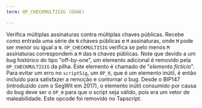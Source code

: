 ```yaml
---
term: OP_CHECKMULTISIG (0XAE)

---
```

Verifica múltiplas assinaturas contra múltiplas chaves públicas. Recebe como entrada uma série de `N` chaves públicas e `M` assinaturas, onde `M` pode ser menor ou igual a `N`. `OP_CHECKMULTISIG` verifica se pelo menos `M` assinaturas correspondem a `M` das `N` chaves públicas. Note que devido a um bug histórico do tipo "off-by-one", um elemento adicional é removido pela `OP_CHECKMULTISIG` da pilha. Este elemento é chamado de "*elemento fictício*". Para evitar um erro no `scriptSig`, um `OP_0`, que é um elemento inútil, é então incluído para satisfazer a remoção e contornar o bug. Desde o BIP147 (introduzido com o SegWit em 2017), o elemento inútil consumido por causa do bug deve ser o `OP_0` para que o script seja válido, pois era um vetor de maleabilidade. Este opcode foi removido no Tapscript.